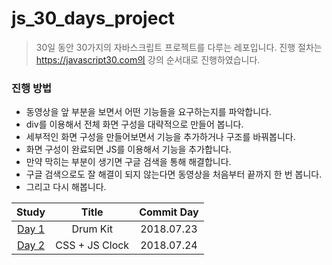 # js_30_days_project

> 30일 동안 30가지의 자바스크립트 프로젝트를 다루는 레포입니다. 진행 절차는 https://javascript30.com의 강의 순서대로 진행하였습니다.



### 진행 방법

* 동영상을 앞 부분을 보면서 어떤 기능들을 요구하는지를 파악합니다.
* div를 이용해서 전체 화면 구성을 대략적으로 만들어 봅니다. 
* 세부적인 화면 구성을 만들어보면서 기능을 추가하거나 구조를 바꿔봅니다.
* 화면 구성이 완료되면 JS를 이용해서 기능을 추가합니다.
* 만약 막히는 부분이 생기면 구글 검색을 통해 해결합니다.
* 구글 검색으로도 잘 해결이 되지 않는다면 동영상을 처음부터 끝까지 한 번 봅니다.
* 그리고 다시 해봅니다.



|                            Study                             |  Title   | Commit Day |
| :----------------------------------------------------------: | :------: | :--------: |
| [Day 1](https://github.com/Yongjai/js_30_project/tree/master/Drum-kit) | Drum Kit | 2018.07.23 |
| [Day 2](https://github.com/Yongjai/js_30_project/tree/master/CSS%2BJS-Clcok) | CSS + JS Clock | 2018.07.24 |
